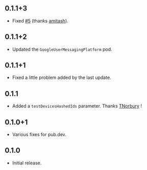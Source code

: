 ## 0.1.1+3

* Fixed [#5](https://github.com/Skyost/FlutterFundingChoices/issues/5) (thanks [amitash](https://github.com/amitash)).

## 0.1.1+2

* Updated the `GoogleUserMessagingPlatform` pod.

## 0.1.1+1

* Fixed a little problem added by the last update.

## 0.1.1

* Added a `testDevicesHashedIds` parameter. Thanks [TNorbury](https://github.com/TNorbury) !

## 0.1.0+1

* Various fixes for pub.dev.

## 0.1.0

* Initial release.

